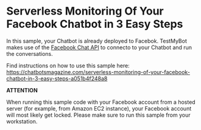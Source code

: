 # Serverless Monitoring Of Your Facebook Chatbot in 3 Easy Steps

In this sample, your Chatbot is already deployed to Facebok. TestMyBot makes use of the [Facebook Chat API](https://github.com/Schmavery/facebook-chat-api) to connecto to your Chatbot and run the conversations.

Find instructions on how to use this sample here: https://chatbotsmagazine.com/serverless-monitoring-of-your-facebook-chatbot-in-3-easy-steps-a051b4f248a8

**ATTENTION**

When running this sample code with your Facebook account from a hosted server (for example, from Amazon EC2 instance), your Facebook account will most likely get locked. Please make sure to run this sample from your workstation.
